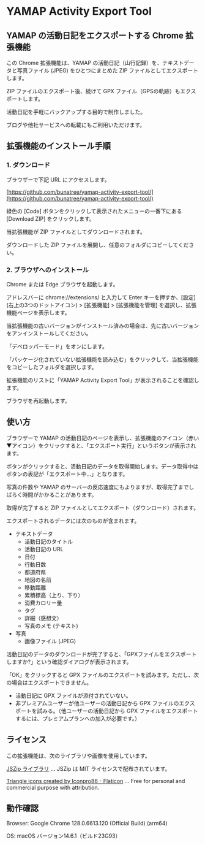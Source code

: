 # YAMAP Activity Export Tool
## YAMAP の活動日記をエクスポートする Chrome 拡張機能

この Chrome 拡張機能は、YAMAP の活動日記（山行記録）を、テキストデータと写真ファイル (JPEG) をひとつにまとめた ZIP ファイルとしてエクスポートします。

ZIP ファイルのエクスポート後、続けて GPX ファイル（GPSの軌跡）もエクスポートします。

活動日記を手軽にバックアップする目的で制作しました。

ブログや他社サービスへの転載にもご利用いただけます。

## 拡張機能のインストール手順

### 1. ダウンロード

ブラウザーで下記 URL にアクセスします。

[https://github.com/bunatree/yamap-activity-export-tool/](https://github.com/bunatree/yamap-activity-export-tool/)

緑色の [Code] ボタンをクリックして表示されたメニューの一番下にある [Download ZIP] をクリックします。

当拡張機能が ZIP ファイルとしてダウンロードされます。

ダウンロードした ZIP ファイルを展開し、任意のフォルダにコピーしてください。

### 2. ブラウザへのインストール

Chrome または Edge ブラウザを起動します。

アドレスバーに chrome://extensions/ と入力して Enter キーを押すか、[設定] (右上の3つのドットアイコン) > [拡張機能] > [拡張機能を管理] を選択し、拡張機能ページを表示します。

当拡張機能の古いバージョンがインストール済みの場合は、先に古いバージョンをアンインストールしてください。

「デベロッパーモード」をオンにします。

「パッケージ化されていない拡張機能を読み込む」をクリックして、当拡張機能をコピーしたフォルダを選択します。

拡張機能のリストに「YAMAP Activity Export Tool」が表示されることを確認します。

ブラウザを再起動します。

## 使い方

ブラウザーで YAMAP の活動日記のページを表示し、拡張機能のアイコン（赤い▼アイコン）をクリックすると、「エクスポート実行」というボタンが表示されます。

ボタンがクリックすると、活動日記のデータを取得開始します。データ取得中はボタンの表記が「エクスポート中...」となります。

写真の件数や YAMAP のサーバーの反応速度にもよりますが、取得完了までしばらく時間がかかることがあります。

取得が完了すると ZIP ファイルとしてエクスポート（ダウンロード）されます。

エクスポートされるデータには次のものが含まれます。

- テキストデータ
  - 活動日記のタイトル
  - 活動日記の URL
  - 日付
  - 行動日数
  - 都道府県
  - 地図の名前
  - 移動距離
  - 累積標高（上り、下り）
  - 消費カロリー量
  - タグ
  - 詳細（感想文）
  - 写真のメモ (テキスト)
- 写真
  - 画像ファイル (JPEG)

活動日記のデータのダウンロードが完了すると、「GPXファイルをエクスポートしますか?」という確認ダイアログが表示されます。

「OK」をクリックすると GPX ファイルのエクスポートを試みます。ただし、次の場合はエクスポートできません。

- 活動日記に GPX ファイルが添付されていない。
- 非プレミアムユーザーが他ユーザーの活動日記から GPX ファイルのエクスポートを試みる。（他ユーザーの活動日記から GPX ファイルをエクスポートするには、プレミアムプランへの加入が必要です。）

## ライセンス

この拡張機能は、次のライブラリや画像を使用しています。

[JSZip ライブラリ](https://stuk.github.io/jszip/ "JSZip") … JSZip は MIT ライセンスで配布されています。

[Triangle icons created by Iconpro86 - Flaticon](https://www.flaticon.com/free-icons/triangle "triangle icons") … Free for personal and commercial purpose with attribution.

## 動作確認

Browser: Google Chrome 128.0.6613.120 (Official Build) (arm64)

OS: macOS バージョン14.6.1（ビルド23G93）

